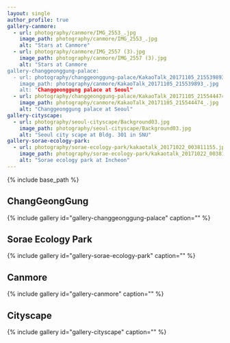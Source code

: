```yaml
---
layout: single
author_profile: true
gallery-canmore:
  - url: photography/canmore/IMG_2553_.jpg
    image_path: photography/canmore/IMG_2553_.jpg
    alt: "Stars at Canmore"
  - url: photography/canmore/IMG_2557 (3).jpg
    image_path: photography/canmore/IMG_2557 (3).jpg
    alt: "Stars at Canmore
gallery-changgeonggung-palace:
  - url: photography/changgeonggung-palace/KakaoTalk_20171105_215539893_.jpg
    image_path: photography/canmore/KakaoTalk_20171105_215539893_.jpg
    alt: "Changgeonggung palace at Seoul"
  - url: photography/changgeonggung-palace/KakaoTalk_20171105_215544474_.jpg
    image_path: photography/canmore/KakaoTalk_20171105_215544474_.jpg
    alt: "Changgeonggung palace at Seoul"
gallery-cityscape:
  - url: photography/seoul-cityscape/Background03.jpg
    image_path: photography/seoul-cityscape/Background03.jpg
    alt: "Seoul city scape at Bldg. 301 in SNU"
gallery-sorae-ecology-park:
  - url: photography/sorae-ecology-park/kakaotalk_20171022_003811155.jpg
    image_path: photography/sorae-ecology-park/kakaotalk_20171022_003811155.jpg
    alt: "Sorae ecology park at Incheon"
---
```


{% include base_path %}

## ChangGeongGung

{% include gallery id="gallery-changgeonggung-palace" caption="" %}

## Sorae Ecology Park

{% include gallery id="gallery-sorae-ecology-park" caption="" %}

## Canmore

{% include gallery id="gallery-canmore" caption="" %}

## Cityscape

{% include gallery id="gallery-cityscape" caption="" %}

